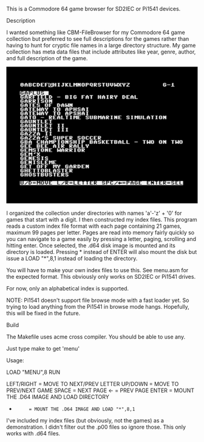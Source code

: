 This is a Commodore 64 game browser for SD2IEC or Pi1541 devices.

Description

I wanted something like CBM-FileBrowser for my Commodore 64 game collection
but preferred to see full descriptions for the games rather than having to
hunt for cryptic file names in a large directory structure.  My game collection 
has meta data files that include attributes like year, genre, author, and full 
description of the game.

![alt text](https://raw.githubusercontent.com/randyrossi/c64-games-menu/master/sample.png)

I organized the collection under directories with names 'a'-'z' + '0' for 
games that start with a digit.  I then constructed my index files.  This 
program reads a custom index file format with each page containing 21
games, maximum 99 pages per letter. Pages are read into memory fairly quickly
so you can navigate to a game easily by pressing a letter, paging, scrolling
and hitting enter.  Once selected, the .d64 disk image is mounted and its
directory is loaded.  Pressing * instead of ENTER will also mount the disk
but issue a LOAD "*",8,1 instead of loading the directory.

You will have to make your own index files to use this. See menu.asm for the
expected format.  This obviously only works on SD2IEC or Pi1541 drives.

For now, only an alphabetical index is supported.

NOTE: Pi1541 doesn't support file browse mode with a fast loader yet.  So trying to
load anything from the Pi1541 in browse mode hangs.  Hopefully, this will be
fixed in the future.

Build

The Makefile uses acme cross compiler.  You should be able to use any.

Just type make to get 'menu'

Usage:

LOAD "MENU",8
RUN

LEFT/RIGHT = MOVE TO NEXT/PREV LETTER
UP/DOWN    = MOVE TO PREV/NEXT GAME
SPACE      = NEXT PAGE
<-         = PREV PAGE
ENTER      = MOUNT THE .D64 IMAGE AND LOAD DIRECTORY
*          = MOUNT THE .D64 IMAGE AND LOAD "*",8,1

I've included my index files (but obviously, not the games) as a
demonstration.  I didn't filter out the .p00 files so ignore those. This
only works with .d64 files.

